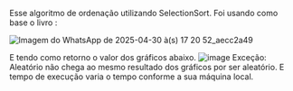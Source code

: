 Esse algoritmo de ordenação utilizando SelectionSort. Foi usando como base o livro :



![Imagem do WhatsApp de 2025-04-30 à(s) 17 20 52_aecc2a49](https://github.com/user-attachments/assets/0061c9cb-fd16-4b60-86d9-228f19fd835c)


E tendo como retorno o valor dos gráficos abaixo.
![image](https://github.com/user-attachments/assets/91c5e50a-65f9-4b25-8eb6-fbaf80cac4a5)
Exceção: Aleatório não chega ao mesmo resultado dos gráficos por ser aleatório. E tempo de execução varia o tempo conforme a sua máquina local.
